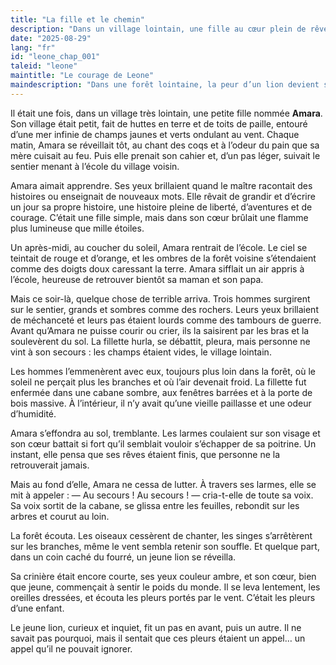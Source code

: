 ```yaml
---
title: "La fille et le chemin"
description: "Dans un village lointain, une fille au cœur plein de rêves est arrachée à sa route. Ses larmes deviennent un appel que la forêt ne peut ignorer."
date: "2025-08-29"
lang: "fr"
id: "leone_chap_001"
taleid: "leone"
maintitle: "Le courage de Leone"
maindescription: "Dans une forêt lointaine, la peur d’un lion devient sa plus grande force. Un conte sur la naissance du courage à travers le doute, l’amitié et le choix de ne jamais abandonner."
---
```


Il était une fois, dans un village très lointain, une petite fille nommée **Amara**.
Son village était petit, fait de huttes en terre et de toits de paille, entouré d’une mer infinie de champs jaunes et verts ondulant au vent. Chaque matin, Amara se réveillait tôt, au chant des coqs et à l’odeur du pain que sa mère cuisait au feu. Puis elle prenait son cahier et, d’un pas léger, suivait le sentier menant à l’école du village voisin.

Amara aimait apprendre. Ses yeux brillaient quand le maître racontait des histoires ou enseignait de nouveaux mots. Elle rêvait de grandir et d’écrire un jour sa propre histoire, une histoire pleine de liberté, d’aventures et de courage. C’était une fille simple, mais dans son cœur brûlait une flamme plus lumineuse que mille étoiles.

Un après-midi, au coucher du soleil, Amara rentrait de l’école. Le ciel se teintait de rouge et d’orange, et les ombres de la forêt voisine s’étendaient comme des doigts doux caressant la terre. Amara sifflait un air appris à l’école, heureuse de retrouver bientôt sa maman et son papa.

Mais ce soir-là, quelque chose de terrible arriva.
Trois hommes surgirent sur le sentier, grands et sombres comme des rochers. Leurs yeux brillaient de méchanceté et leurs pas étaient lourds comme des tambours de guerre. Avant qu’Amara ne puisse courir ou crier, ils la saisirent par les bras et la soulevèrent du sol. La fillette hurla, se débattit, pleura, mais personne ne vint à son secours : les champs étaient vides, le village lointain.

Les hommes l’emmenèrent avec eux, toujours plus loin dans la forêt, où le soleil ne perçait plus les branches et où l’air devenait froid. La fillette fut enfermée dans une cabane sombre, aux fenêtres barrées et à la porte de bois massive. À l’intérieur, il n’y avait qu’une vieille paillasse et une odeur d’humidité.

Amara s’effondra au sol, tremblante. Les larmes coulaient sur son visage et son cœur battait si fort qu’il semblait vouloir s’échapper de sa poitrine. Un instant, elle pensa que ses rêves étaient finis, que personne ne la retrouverait jamais.

Mais au fond d’elle, Amara ne cessa de lutter.
À travers ses larmes, elle se mit à appeler :
— Au secours ! Au secours ! — cria-t-elle de toute sa voix.
Sa voix sortit de la cabane, se glissa entre les feuilles, rebondit sur les arbres et courut au loin.

La forêt écouta.
Les oiseaux cessèrent de chanter, les singes s’arrêtèrent sur les branches, même le vent sembla retenir son souffle.
Et quelque part, dans un coin caché du fourré, un jeune lion se réveilla.

Sa crinière était encore courte, ses yeux couleur ambre, et son cœur, bien que jeune, commençait à sentir le poids du monde. Il se leva lentement, les oreilles dressées, et écouta les pleurs portés par le vent.
C’était les pleurs d’une enfant.

Le jeune lion, curieux et inquiet, fit un pas en avant, puis un autre.
Il ne savait pas pourquoi, mais il sentait que ces pleurs étaient un appel… un appel qu’il ne pouvait ignorer.

